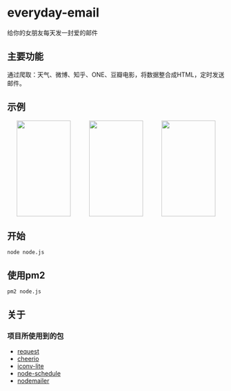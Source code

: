 # everyday-email
给你的女朋友每天发一封爱的邮件
## 主要功能
通过爬取：天气、微博、知乎、ONE、豆瓣电影，将数据整合成HTML，定时发送邮件。
## 示例

<div style="width:100%;display: flex;justify-content:space-around;">
<img src="https://github.com/xuguanqun/everyday-email/blob/master/iamges/1.jpg" width="125px" height="222px" />
<img src="https://github.com/xuguanqun/everyday-email/blob/master/iamges/2.jpg" width="125px" height="222px" />
<img src="https://github.com/xuguanqun/everyday-email/blob/master/iamges/3.jpg" width="125px" height="222px" />
</div>
 
## 开始
```
node node.js
```
## 使用pm2
```
pm2 node.js
```
## 关于
### 项目所使用到的包
* [request](https://github.com/request/request "request")
* [cheerio](https://github.com/cheeriojs/cheerio "cheerio")
* [iconv-lite](https://github.com/ashtuchkin/iconv-lite "iconv-lite")
* [node-schedule](https://github.com/node-schedule/node-schedule "node-schedule")
* [nodemailer](https://github.com/nodemailer/nodemailer "nodemailer")
